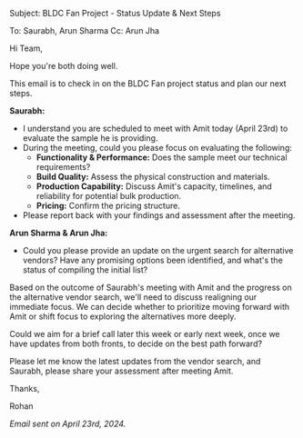 Subject: BLDC Fan Project - Status Update & Next Steps

To: Saurabh, Arun Sharma
Cc: Arun Jha

Hi Team,

Hope you're both doing well.

This email is to check in on the BLDC Fan project status and plan our next steps.

**Saurabh:**
*   I understand you are scheduled to meet with Amit today (April 23rd) to evaluate the sample he is providing.
*   During the meeting, could you please focus on evaluating the following:
    *   **Functionality & Performance:** Does the sample meet our technical requirements?
    *   **Build Quality:** Assess the physical construction and materials.
    *   **Production Capability:** Discuss Amit's capacity, timelines, and reliability for potential bulk production.
    *   **Pricing:** Confirm the pricing structure.
*   Please report back with your findings and assessment after the meeting.

**Arun Sharma & Arun Jha:**
*   Could you please provide an update on the urgent search for alternative vendors? Have any promising options been identified, and what's the status of compiling the initial list?

Based on the outcome of Saurabh's meeting with Amit and the progress on the alternative vendor search, we'll need to discuss realigning our immediate focus. We can decide whether to prioritize moving forward with Amit or shift focus to exploring the alternatives more deeply.

Could we aim for a brief call later this week or early next week, once we have updates from both fronts, to decide on the best path forward?

Please let me know the latest updates from the vendor search, and Saurabh, please share your assessment after meeting Amit.

Thanks,

Rohan

*Email sent on April 23rd, 2024.*